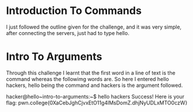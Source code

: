 # Introduction To Commands

I just followed the outline given for the challenge, and it was very simple, after connecting the servers, just had to type hello.


# Intro To Arguments

Through this challenge I learnt that the first word in a line of text is the command whereas the followimg words are.
So here I entered hello hackers, hello being the command and hackers is the argument followed.


hacker@hello~intro-to-arguments:~$ hello hackers
Success! Here is your flag:
pwn.college{0XaCebJghCjvxEtO11g4lMsDomZ.dhjNyUDLxMTO0czW}
